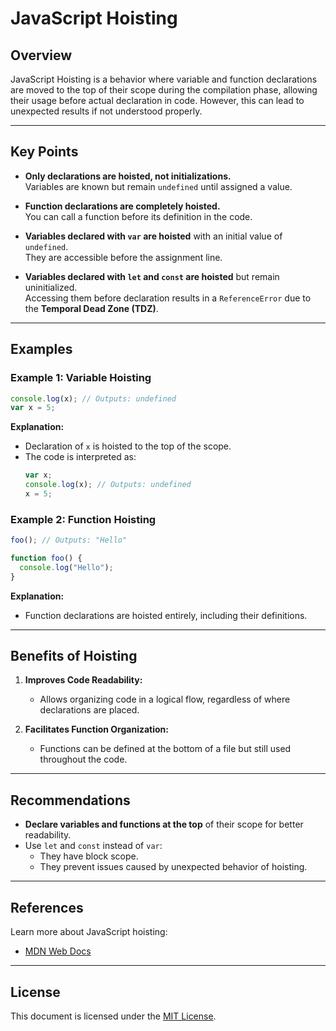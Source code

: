 # JavaScript Hoisting

## Overview
JavaScript Hoisting is a behavior where variable and function declarations are moved to the top of their scope during the compilation phase, allowing their usage before actual declaration in code. However, this can lead to unexpected results if not understood properly.

---

## Key Points

- **Only declarations are hoisted, not initializations.**  
  Variables are known but remain `undefined` until assigned a value.

- **Function declarations are completely hoisted.**  
  You can call a function before its definition in the code.

- **Variables declared with `var` are hoisted** with an initial value of `undefined`.  
  They are accessible before the assignment line.

- **Variables declared with `let` and `const` are hoisted** but remain uninitialized.  
  Accessing them before declaration results in a `ReferenceError` due to the **Temporal Dead Zone (TDZ)**.

---

## Examples

### Example 1: Variable Hoisting
```javascript
console.log(x); // Outputs: undefined
var x = 5;
```
**Explanation:**
- Declaration of `x` is hoisted to the top of the scope.
- The code is interpreted as:
  ```javascript
  var x;
  console.log(x); // Outputs: undefined
  x = 5;
  ```

### Example 2: Function Hoisting
```javascript
foo(); // Outputs: "Hello"

function foo() {
  console.log("Hello");
}
```
**Explanation:**
- Function declarations are hoisted entirely, including their definitions.

---

## Benefits of Hoisting

1. **Improves Code Readability:**  
   - Allows organizing code in a logical flow, regardless of where declarations are placed.

2. **Facilitates Function Organization:**  
   - Functions can be defined at the bottom of a file but still used throughout the code.

---

## Recommendations

- **Declare variables and functions at the top** of their scope for better readability.
- Use `let` and `const` instead of `var`:
  - They have block scope.
  - They prevent issues caused by unexpected behavior of hoisting.

---

## References

Learn more about JavaScript hoisting:
- [MDN Web Docs](https://developer.mozilla.org/en-US/docs/Glossary/Hoisting)

---

## License

This document is licensed under the [MIT License](LICENSE).